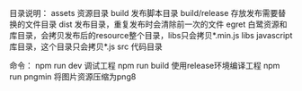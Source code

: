 目录说明：
assets 资源目录
build 发布脚本目录
build/release 存放发布需要替换的文件目录
dist 发布目录，重复发布时会清除前一次的文件
egret 白鹭资源和库目录，会拷贝发布后的resource整个目录，libs只会拷贝*.min.js
libs javascript库目录，这个目录只会拷贝*.js
src 代码目录

命令：
npm run dev 调试工程
npm run build 使用release环境编译工程
npm run pngmin 将图片资源压缩为png8
